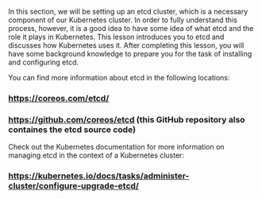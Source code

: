 In this section, we will be setting up an etcd cluster, which is a necessary component of our Kubernetes cluster. In order to fully understand this process, however, it is a good idea to have some idea of what etcd and the role it plays in Kubernetes. This lesson introduces you to etcd and discusses how Kubernetes uses it. After completing this lesson, you will have some background knowledge to prepare you for the task of installing and configuring etcd.


You can find more information about etcd in the following locations:

### https://coreos.com/etcd/
### https://github.com/coreos/etcd (this GitHub repository also containes the etcd source code)


Check out the Kubernetes documentation for more information on managing etcd in the context of a Kubernetes cluster:
### https://kubernetes.io/docs/tasks/administer-cluster/configure-upgrade-etcd/
